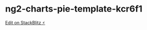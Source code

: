 # ng2-charts-pie-template-kcr6f1

[Edit on StackBlitz ⚡️](https://stackblitz.com/edit/ng2-charts-pie-template-kcr6f1)